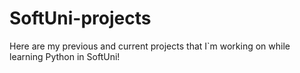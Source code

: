 # SoftUni-projects

Here are my previous and current projects that I`m working on while learning Python in SoftUni!
